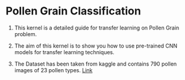 # Pollen Grain Classification
1. This kernel is a detailed guide for transfer learning on Pollen Grain problem.

2. The aim of this kernel is to show you how to use pre-trained CNN models for transfer learning techniques.

3. The Dataset has been taken from kaggle and contains 790 pollen images of 23 pollen types. [Link](https://www.kaggle.com/andrewmvd/pollen-grain-image-classification)

